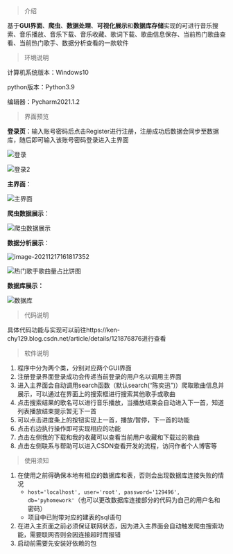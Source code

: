 > 介绍

基于**GUI界面**、**爬虫**、**数据处理**、**可视化展示**和**数据库存储**实现的可进行音乐搜索、音乐播放、音乐下载、音乐收藏、歌词下载、歌曲信息保存、当前热门歌曲查看、当前热门歌手、数据分析查看的一款软件

> 环境说明

计算机系统版本：Windows10

python版本：Python3.9

编辑器：Pycharm2021.1.2

> 界面预览

**登录页**：输入账号密码后点击Register进行注册，注册成功后数据会同步至数据库，随后即可输入该账号密码登录进入主界面

![登录](https://img-blog.csdnimg.cn/dafbf7008d364c5393064751f6012afa.png?x-oss-process=image/watermark,type_d3F5LXplbmhlaQ,shadow_50,text_Q1NETiBA5b6X6L-H5LiU6L-H55qE5YuH6ICFeQ==,size_20,color_FFFFFF,t_70,g_se,x_16#pic_center)

![登录2](https://img-blog.csdnimg.cn/aa48c0704abb4c87955601287f70b82a.png?x-oss-process=image/watermark,type_d3F5LXplbmhlaQ,shadow_50,text_Q1NETiBA5b6X6L-H5LiU6L-H55qE5YuH6ICFeQ==,size_20,color_FFFFFF,t_70,g_se,x_16#pic_center)

**主界面**：

![主界面](https://img-blog.csdnimg.cn/af83fc99068a4940bef91e4c1bc8b136.png?x-oss-process=image/watermark,type_d3F5LXplbmhlaQ,shadow_50,text_Q1NETiBA5b6X6L-H5LiU6L-H55qE5YuH6ICFeQ==,size_20,color_FFFFFF,t_70,g_se,x_16#pic_center)

**爬虫数据展示**：

![爬虫数据展示](https://img-blog.csdnimg.cn/e2e162ed20b34bcc9d234f024a610f1e.png?x-oss-process=image/watermark,type_d3F5LXplbmhlaQ,shadow_50,text_Q1NETiBA5b6X6L-H5LiU6L-H55qE5YuH6ICFeQ==,size_20,color_FFFFFF,t_70,g_se,x_16#pic_center)

**数据分析展示**：

![image-20211217161817352](https://img-blog.csdnimg.cn/a44d346dccbe482bbfb3947d73f9a97b.png?x-oss-process=image/watermark,type_d3F5LXplbmhlaQ,shadow_50,text_Q1NETiBA5b6X6L-H5LiU6L-H55qE5YuH6ICFeQ==,size_20,color_FFFFFF,t_70,g_se,x_16#pic_center)

![热门歌手歌曲量占比饼图](https://img-blog.csdnimg.cn/7ae6a729860d426cbe56f95684c326b1.jpg?x-oss-process=image/watermark,type_d3F5LXplbmhlaQ,shadow_50,text_Q1NETiBA5b6X6L-H5LiU6L-H55qE5YuH6ICFeQ==,size_14,color_FFFFFF,t_70,g_se,x_16#pic_center)

**数据库展示：**

![数据库](https://img-blog.csdnimg.cn/7d5838b18073444bab0bfa6987faa9a2.png?x-oss-process=image/watermark,type_d3F5LXplbmhlaQ,shadow_50,text_Q1NETiBA5b6X6L-H5LiU6L-H55qE5YuH6ICFeQ==,size_11,color_FFFFFF,t_70,g_se,x_16#pic_center)

> 代码说明

具体代码功能与实现可以前往https://ken-chy129.blog.csdn.net/article/details/121876876进行查看

> 软件说明

1. 程序中分为两个类，分别对应两个GUI界面
2. 注册登录界面登录成功会传递当前登录的用户名以调用主界面
3. 进入主界面会自动调用search函数（默认search(“陈奕迅”)）爬取歌曲信息并展示，可以通过在界面上的搜索框进行搜索其他歌手或歌曲
4. 点击搜索结果的歌名可以进行音乐播放，当播放结束会自动进入下一首，知道列表播放结束提示暂无下一首
5. 可以点击进度条上的按钮实现上一首，播放/暂停，下一首的功能
6. 点击右边执行操作即可实现相应的功能
7. 点击左侧我的下载和我的收藏可以查看当前用户收藏和下载过的歌曲
8. 点击左侧联系与帮助可以进入CSDN查看开发的流程，访问作者个人博客等

>使用须知

1. 在使用之前得确保本地有相应的数据库和表，否则会出现数据库连接失败的情况
   - `host='localhost', user='root', password='129496', db='pyhomework'`（也可以更改数据库连接部分的代码为自己的用户名和密码）
   - 项目中已附带对应的建表的sql语句
2. 在进入主页面之前必须保证联网状态，因为进入主界面会自动触发爬虫搜索功能，需要联网否则会因连接超时而报错
3. 启动前需要先安装好依赖的包

